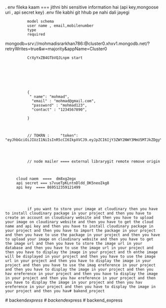 . env fileka kaam ===
                      jithni bhi sensitive information hai (api key,mongoose uri , api secret key)
              .env file kabhi git hhub pe nahi dali jayegi 

              model schema
              user name , email,mobilenumber
              type
              required







mongodb+srv://mohmadisrarkhan786:<CrXyYxZB4GTbVQJL>@cluster0.xhxv1.mongodb.net/?retryWrites=true&w=majority&appName=Cluster0




              CrXyYxZB4GTbVQJLnpm start







              {
               " name": "mohmad",
                "email" : "mohmad@gmail.com",
                "password" : "mohmad123",
                "contact" : "1234567890",
            
              }



              // TOKRN :     "token": "eyJhbGciOiJIUzI1NiIsInR5cCI6IkpXVCJ9.eyJpZCI6IjY3ZWY2NWY3MmU5MTJkZDgyY2QxYzcwYiIsImlhdCI6MTc0Mzc0MjUzOSwiZXhwIjoxNzQzNzQ2MTM5fQ.h09DZqYs5o3MoLrFdTlCb6axQdtDsKbqbEtzfSEIXO4"




              // node mailer ==== external librarygit remote remove origin


              
         cloud naem  ====  dm8xg2egx
         api secret === s7vueTpKLntnDldd_DK5neoIkg8
         api key  ==== 869512359121499




              if you want to store your image at cloudinary then you have to install cloudinary package in your project and then you have to create an account on cloudinary website and then you have to upload your image on cloudinary website and then you have to get the cloud name and api key and then you have to install cloudinary package in your project and then you have to import the package in your project and then you have to use the package in your project and then you have to upload your image on cloudinary website and then you have to get the image url and then you have to store the image url in your database and then you have to use the image url in your project and then you have to display the image in your project and th enthe image will be displayed in your project and then you have to use the image url in your project and then you have to display the image in your project and then you have to use the imag ereference in your project and then you have to display the image in your project and then you hav ereference in your project and then you have to display the image in your project and then you hav ereference in your project and then you have to display the image in your project and then you hav ereference in your project and then you have to display the image in your project and then you hav#   b a k e n d _ p r o j e c t 
 
 #   b a c k e n d _ e x p r e s s 
 
 #   b a c k e n d _ e x p r e s s  
 #   b a c k e n d _ e x p r e s s  
 